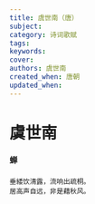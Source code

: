 ```yaml
---
title: 虞世南（唐）
subject: 
category: 诗词歌赋
tags: 
keywords: 
cover: 
authors: 虞世南
created_when: 唐朝
updated_when: 
---
```


# 虞世南

#### 蝉

```
垂緌饮清露，流响出疏桐。
居高声自远，非是藉秋风。
```

